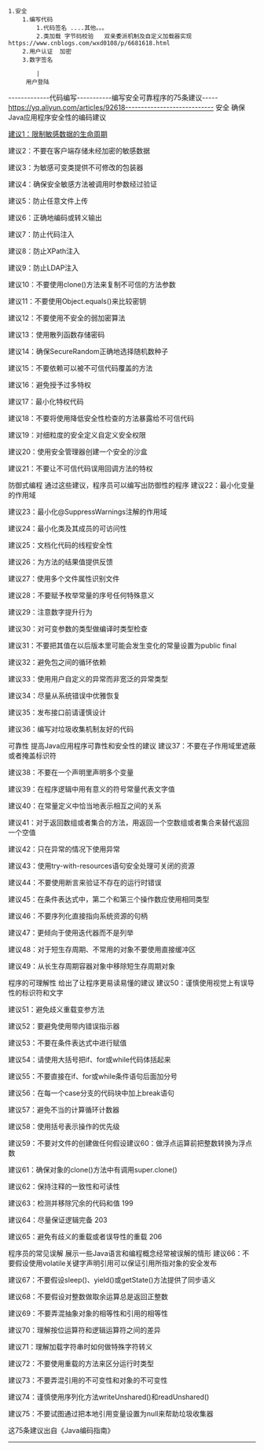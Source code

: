 
    1.安全
        1.编写代码
            1.代码签名 ....其他。。。
            2.类加载 字节码校验   双亲委派机制及自定义加载器实现     https://www.cnblogs.com/wxd0108/p/6681618.html
        2.用户认证  加密
        3.数字签名

            |
         用户登陆



-------------代码编写-----------编写安全可靠程序的75条建议-----https://yq.aliyun.com/articles/92618----------------------------
安全 确保Java应用程序安全性的编码建议

[建议1：限制敏感数据的生命周期](https://yq.aliyun.com/articles/92416)

建议2：不要在客户端存储未经加密的敏感数据

建议3：为敏感可变类提供不可修改的包装器

建议4：确保安全敏感方法被调用时参数经过验证

建议5：防止任意文件上传

建议6：正确地编码或转义输出

建议7：防止代码注入

建议8：防止XPath注入

建议9：防止LDAP注入

建议10：不要使用clone()方法来复制不可信的方法参数

建议11：不要使用Object.equals()来比较密钥

建议12：不要使用不安全的弱加密算法

建议13：使用散列函数存储密码

建议14：确保SecureRandom正确地选择随机数种子

建议15：不要依赖可以被不可信代码覆盖的方法

建议16：避免授予过多特权

建议17：最小化特权代码

建议18：不要将使用降低安全性检查的方法暴露给不可信代码

建议19：对细粒度的安全定义自定义安全权限

建议20：使用安全管理器创建一个安全的沙盒

建议21：不要让不可信代码误用回调方法的特权

防御式编程 通过这些建议，程序员可以编写出防御性的程序
建议22：最小化变量的作用域

建议23：最小化@SuppressWarnings注解的作用域

建议24：最小化类及其成员的可访问性

建议25：文档化代码的线程安全性

建议26：为方法的结果值提供反馈

建议27：使用多个文件属性识别文件

建议28：不要赋予枚举常量的序号任何特殊意义

建议29：注意数字提升行为

建议30：对可变参数的类型做编译时类型检查

建议31：不要把其值在以后版本里可能会发生变化的常量设置为public final

建议32：避免包之间的循环依赖

建议33：使用用户自定义的异常而非宽泛的异常类型

建议34：尽量从系统错误中优雅恢复

建议35：发布接口前请谨慎设计

建议36：编写对垃圾收集机制友好的代码

可靠性 提高Java应用程序可靠性和安全性的建议
建议37：不要在子作用域里遮蔽或者掩盖标识符

建议38：不要在一个声明里声明多个变量

建议39：在程序逻辑中用有意义的符号常量代表文字值

建议40：在常量定义中恰当地表示相互之间的关系

建议41：对于返回数组或者集合的方法，用返回一个空数组或者集合来替代返回一个空值

建议42：只在异常的情况下使用异常

建议43：使用try-with-resources语句安全处理可关闭的资源

建议44：不要使用断言来验证不存在的运行时错误

建议45：在条件表达式中，第二个和第三个操作数应使用相同类型

建议46：不要序列化直接指向系统资源的句柄

建议47：更倾向于使用迭代器而不是列举

建议48：对于短生存周期、不常用的对象不要使用直接缓冲区

建议49：从长生存周期容器对象中移除短生存周期对象

程序的可理解性 给出了让程序更易读易懂的建议
建议50：谨慎使用视觉上有误导性的标识符和文字

建议51：避免歧义重载变参方法

建议52：要避免使用带内错误指示器

建议53：不要在条件表达式中进行赋值

建议54：请使用大括号把if、for或while代码体括起来

建议55：不要直接在if、for或while条件语句后面加分号

建议56：在每一个case分支的代码块中加上break语句

建议57：避免不当的计算循环计数器

建议58：使用括号表示操作的优先级

建议59：不要对文件的创建做任何假设建议60：做浮点运算前把整数转换为浮点数

建议61：确保对象的clone()方法中有调用super.clone()

建议62：保持注释的一致性和可读性

建议63：检测并移除冗余的代码和值 199

建议64：尽量保证逻辑完备 203

建议65：避免有歧义的重载或者误导性的重载 206

程序员的常见误解 展示一些Java语言和编程概念经常被误解的情形
建议66：不要假设使用volatile关键字声明引用可以保证引用所指对象的安全发布

建议67：不要假设sleep()、yield()或getState()方法提供了同步语义

建议68：不要假设对整数做取余运算总是返回正整数

建议69：不要弄混抽象对象的相等性和引用的相等性

建议70：理解按位运算符和逻辑运算符之间的差异

建议71：理解加载字符串时如何做特殊字符转义

建议72：不要使用重载的方法来区分运行时类型

建议73：不要弄混引用的不可变性和对象的不可变性

建议74：谨慎使用序列化方法writeUnshared()和readUnshared()

建议75：不要试图通过把本地引用变量设置为null来帮助垃圾收集器

这75条建议出自《Java编码指南》











---------------------------------------------------------
